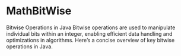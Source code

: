 # MathBitWise
Bitwise Operations in Java Bitwise operations are used to manipulate individual bits within an integer, enabling efficient data handling and optimizations in algorithms. Here’s a concise overview of key bitwise operations in Java.
